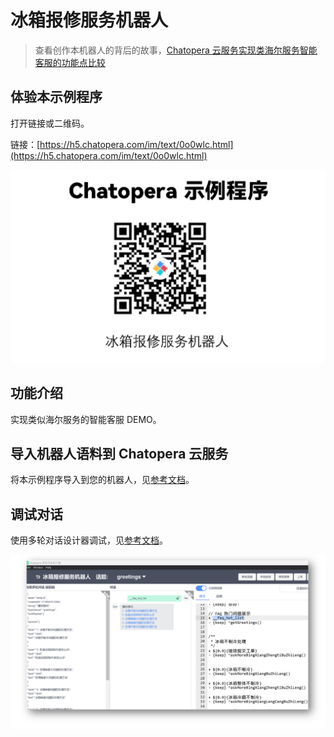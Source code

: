 # 冰箱报修服务机器人
<!-- 示例程序，https://github.com/chatopera/chatbot-samples，勿删！！ -->

> 查看创作本机器人的背后的故事，[Chatopera 云服务实现类海尔服务智能客服的功能点比较](https://chatopera.blog.csdn.net/article/details/139992161)


## 体验本示例程序

打开链接或二维码。

链接：[https://h5.chatopera.com/im/text/0o0wlc.html](https://h5.chatopera.com/im/text/0o0wlc.html)

![Alt text](assets/screenshot_20240627161133.png)


## 功能介绍

实现类似海尔服务的智能客服 DEMO。

## 导入机器人语料到 Chatopera 云服务

将本示例程序导入到您的机器人，见[参考文档](https://github.com/chatopera/chatbot-samples?tab=readme-ov-file#%E4%BD%BF%E7%94%A8-cli-%E5%AF%BC%E5%85%A5%E7%A4%BA%E4%BE%8B%E7%A8%8B%E5%BA%8F)。

## 调试对话

使用多轮对话设计器调试，见[参考文档](https://docs.chatopera.com/products/chatbot-platform/tutorials/3-add-scripts-function.html)。

![Alt text](assets/screenshot_20240628102540.png)
